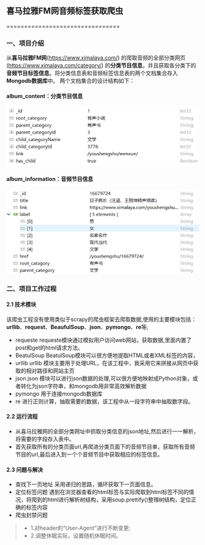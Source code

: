 ## 喜马拉雅FM网音频标签获取爬虫
================================
### 一、项目介绍
从**喜马拉雅FM网**(https://www.ximalaya.com/) 的爬取音频的全部分类网页(https://www.ximalaya.com/category/) 的**分类节目信息**，并且获取各分类下的**音频节目标签信息**。将分类信息表和音频标签信息表的两个文档集合存入**Mongodb数据库**中。
两个文档集合的设计结构如下：
#### album_content：分类节目信息
![image](https://github.com/greeye/python_spider/blob/master/ximalaya_crawler/img/album_content.png)

#### album_information：音频节目信息
![image](https://github.com/greeye/python_spider/blob/master/ximalaya_crawler/img/album_information.png)

### 二、项目工作过程
#### 2.1 技术模块
该爬虫工程没有使用类似于scrapy的爬虫框架去爬取数据,使用的主要模块包括：**urllib**、**request**、**BeaufulSoup**、**json**、**pymongo**、**re**等;
- requeste
requeste模块通过模拟用户访问web网站，获取数据,里面内置了post和get的html请求方法。
- BeatulSoup
BeatulSoup模块可以很方便地提取HTML或者XML标签的内容，
- urllib
urllib 模块主要用于处理URL，在该工程中，我采用它来拼接从网页中获取的相对路径和网站主页
- json
json 模块可以进行json数据的处理,可以很方便地映射成Python对象，或者转化为json字符串，和mongodb用非常高效解析数据
- pymongo
用于连接mongodb数据库
- re
进行正则计算，抽取需要的数据，该工程中从一段字符串中抽取数字段。
#### 2.2 运行流程
- 从喜马拉雅网的全部分类网址中抓取分类信息的json地址,然后进行一一解析，将需要的字段存入表中。
- 首先获取所有的分类页面url,再爬进分类页面下的音频节目单，获取所有音频节目的url,最后进入到一个个音频节目中获取相应的标签信息。

#### 2.3 问题与解决
- 查找下一页地址
采用递归的思路，循环获取下一页面信息。
- 定位标签问题
遇到在浏览器查看的html标签与实际爬取到html标签不同的情况，将爬到的html进行解析树结构，采用soup.prettify()整理树结构，定位正确的标签内容
- 爬虫封禁问题
> - 1.对header的“User-Agent”进行不断变更;
> - 2.调整休眠实际，设置随机休眠时间。
